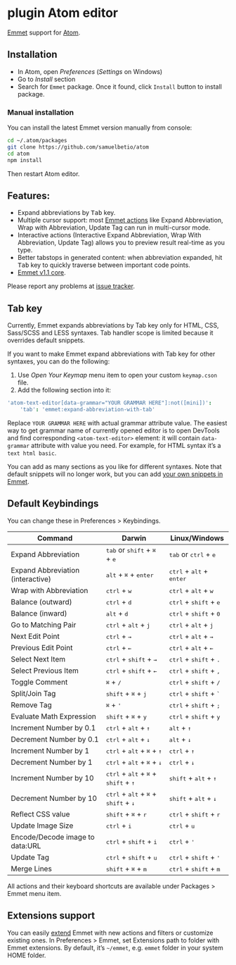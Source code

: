 # plugin Atom editor

[Emmet](http://emmet.io) support for [Atom](http://atom.io).

## Installation

* In Atom, open *Preferences* (*Settings* on Windows)
* Go to *Install* section
* Search for `Emmet` package. Once it found, click `Install` button to install package.

### Manual installation

You can install the latest Emmet version manually from console:

```bash
cd ~/.atom/packages
git clone https://github.com/samuelbetio/atom
cd atom
npm install
```

Then restart Atom editor.

## Features:

* Expand abbreviations by <kbd>Tab</kbd> key.
* Multiple cursor support: most [Emmet actions](http://docs.emmet.io/actions/) like Expand Abbreviation, Wrap with Abbreviation, Update Tag can run in multi-cursor mode.
* Interactive actions (Interactive Expand Abbreviation, Wrap With Abbreviation, Update Tag) allows you to preview result real-time as you type.
* Better tabstops in generated content: when abbreviation expanded, hit <kbd>Tab</kbd> key to quickly traverse between important code points.
* [Emmet v1.1 core](http://emmet.io/blog/beta-v1-1/).

Please report any problems at [issue tracker](https://github.com/samuelbetio/atom/issues).

## Tab key

Currently, Emmet expands abbreviations by Tab key only for HTML, CSS, Sass/SCSS and LESS syntaxes. Tab handler scope is limited because it overrides default snippets.

If you want to make Emmet expand abbreviations with Tab key for other syntaxes, you can do the following:

1. Use *Open Your Keymap* menu item to open your custom `keymap.cson` file.
2. Add the following section into it:

```coffee
'atom-text-editor[data-grammar="YOUR GRAMMAR HERE"]:not([mini])':
    'tab': 'emmet:expand-abbreviation-with-tab'
```

Replace `YOUR GRAMMAR HERE` with actual grammar attribute value. The easiest way to get grammar name of currently opened editor is to open DevTools and find corresponding `<atom-text-editor>` element: it will contain `data-grammar` attribute with value you need. For example, for HTML syntax it’s a `text html basic`.

You can add as many sections as you like for different syntaxes. Note that default snippets will no longer work, but you can add [your own snippets in Emmet](http://docs.emmet.io/customization/).

## Default Keybindings

You can change these in Preferences > Keybindings.

Command | Darwin | Linux/Windows
------- | ------ | -------------
Expand Abbreviation | <kbd>tab</kbd> or <kbd>shift</kbd> + <kbd>⌘</kbd> + <kbd>e</kbd> | <kbd>tab</kbd> or <kbd>ctrl</kbd> + <kbd>e</kbd>
Expand Abbreviation (interactive) | <kbd>alt</kbd> + <kbd>⌘</kbd> + <kbd>enter</kbd> | <kbd>ctrl</kbd> + <kbd>alt</kbd> + <kbd>enter</kbd>
Wrap with Abbreviation | <kbd>ctrl</kbd> + <kbd>w</kbd> | <kbd>ctrl</kbd> + <kbd>alt</kbd> + <kbd>w</kbd>
Balance (outward) | <kbd>ctrl</kbd> + <kbd>d</kbd> | <kbd>ctrl</kbd> + <kbd>shift</kbd> + <kbd>e</kbd>
Balance (inward) | <kbd>alt</kbd> + <kbd>d</kbd> | <kbd>ctrl</kbd> + <kbd>shift</kbd> + <kbd>0</kbd>
Go to Matching Pair | <kbd>ctrl</kbd> + <kbd>alt</kbd> + <kbd>j</kbd> | <kbd>ctrl</kbd> + <kbd>alt</kbd> + <kbd>j</kbd>
Next Edit Point | <kbd>ctrl</kbd> + <kbd>→</kbd> | <kbd>ctrl</kbd> + <kbd>alt</kbd> + <kbd>→</kbd>
Previous Edit Point | <kbd>ctrl</kbd> + <kbd>←</kbd> | <kbd>ctrl</kbd> + <kbd>alt</kbd> + <kbd>←</kbd>
Select Next Item | <kbd>ctrl</kbd> + <kbd>shift</kbd> + <kbd>→</kbd> | <kbd>ctrl</kbd> + <kbd>shift</kbd> + <kbd>.</kbd>
Select Previous Item | <kbd>ctrl</kbd> + <kbd>shift</kbd> + <kbd>←</kbd> | <kbd>ctrl</kbd> + <kbd>shift</kbd> + <kbd>,</kbd>
Toggle Comment | <kbd>⌘</kbd> + <kbd>/</kbd> | <kbd>ctrl</kbd> + <kbd>shift</kbd> + <kbd>/</kbd>
Split/Join Tag | <kbd>shift</kbd> + <kbd>⌘</kbd> + <kbd>j</kbd> | <kbd>ctrl</kbd> + <kbd>shift</kbd> + <kbd>`</kbd>
Remove Tag | <kbd>⌘</kbd> + <kbd>'</kbd> | <kbd>ctrl</kbd> + <kbd>shift</kbd> + <kbd>;</kbd>
Evaluate Math Expression | <kbd>shift</kbd> + <kbd>⌘</kbd> + <kbd>y</kbd> | <kbd>ctrl</kbd> + <kbd>shift</kbd> + <kbd>y</kbd>
Increment Number by 0.1 | <kbd>ctrl</kbd> + <kbd>alt</kbd> + <kbd>↑</kbd> | <kbd>alt</kbd> + <kbd>↑</kbd>
Decrement Number by 0.1 | <kbd>ctrl</kbd> + <kbd>alt</kbd> + <kbd>↓</kbd> | <kbd>alt</kbd> + <kbd>↓</kbd>
Increment Number by 1 | <kbd>ctrl</kbd> + <kbd>alt</kbd> + <kbd>⌘</kbd> + <kbd>↑</kbd> | <kbd>ctrl</kbd> + <kbd>↑</kbd>
Decrement Number by 1 | <kbd>ctrl</kbd> + <kbd>alt</kbd> + <kbd>⌘</kbd> + <kbd>↓</kbd> | <kbd>ctrl</kbd> + <kbd>↓</kbd>
Increment Number by 10 | <kbd>ctrl</kbd> + <kbd>alt</kbd> + <kbd>⌘</kbd> + <kbd>shift</kbd> + <kbd>↑</kbd> | <kbd>shift</kbd> + <kbd>alt</kbd> + <kbd>↑</kbd>
Decrement Number by 10 | <kbd>ctrl</kbd> + <kbd>alt</kbd> + <kbd>⌘</kbd> + <kbd>shift</kbd> + <kbd>↓</kbd> | <kbd>shift</kbd> + <kbd>alt</kbd> + <kbd>↓</kbd>
Reflect CSS value | <kbd>shift</kbd> + <kbd>⌘</kbd> + <kbd>r</kbd> | <kbd>ctrl</kbd> + <kbd>shift</kbd> + <kbd>r</kbd>
Update Image Size | <kbd>ctrl</kbd> + <kbd>i</kbd> | <kbd>ctrl</kbd> + <kbd>u</kbd>
Encode/Decode image to data:URL | <kbd>ctrl</kbd> + <kbd>shift</kbd> + <kbd>i</kbd> | <kbd>ctrl</kbd> + <kbd>'</kbd>
Update Tag | <kbd>ctrl</kbd> + <kbd>shift</kbd> + <kbd>u</kbd> | <kbd>ctrl</kbd> + <kbd>shift</kbd> + <kbd>'</kbd>
Merge Lines | <kbd>shift</kbd> + <kbd>⌘</kbd> + <kbd>m</kbd> | <kbd>ctrl</kbd> + <kbd>shift</kbd> + <kbd>m</kbd>

All actions and their keyboard shortcuts are available under Packages > Emmet menu item.

## Extensions support

You can easily [extend](http://docs.emmet.io/customization/) Emmet with new actions and filters or customize existing ones. In Preferences > Emmet, set Extensions path to folder with Emmet extensions. By default, it’s `~/emmet`, e.g. `emmet` folder in your system HOME folder.
